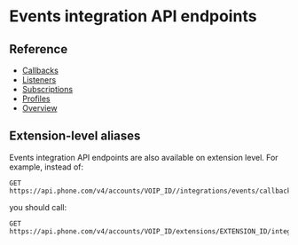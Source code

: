 # Events integration API endpoints

## Reference

* [Callbacks](./endpoints/callbacks.md)
* [Listeners](./endpoints/listeners.md)
* [Subscriptions](./endpoints/listener-subscriptions.md)
* [Profiles](./endpoints/profiles.md)
* [Overview](./endpoints/overview.md)

## Extension-level aliases

Events integration API endpoints are also available on extension level. For example, instead of:

```
GET https://api.phone.com/v4/accounts/VOIP_ID//integrations/events/callbacks
```

you should call:

```
GET https://api.phone.com/v4/accounts/VOIP_ID/extensions/EXTENSION_ID/integrations/events/callbacks
```
